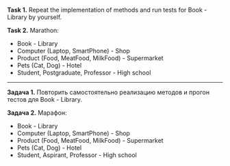 **Task 1.**
Repeat the implementation of methods and run tests for Book - Library by yourself.

**Task 2.**
Marathon:
- Book - Library
- Computer (Laptop, SmartPhone) - Shop
- Product (Food, MeatFood, MilkFood) - Supermarket
- Pets (Cat, Dog) - Hotel
- Student, Postgraduate, Professor - High school

___________________________

**Задача 1.**
Повторить самостоятельно реализацию методов и прогон тестов для Book - Library.

**Задача 2.**
Марафон:
- Book - Library
- Computer (Laptop, SmartPhone) - Shop
- Product (Food, MeatFood, MilkFood) - Supermarket
- Pets (Cat, Dog) - Hotel
- Student, Aspirant, Professor - High school







